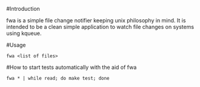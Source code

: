 #Introduction

fwa is a simple file change notifier keeping unix philosophy in mind.  It is intended to be a
clean simple application to watch file changes on systems using kqueue.

#Usage

```
fwa <list of files>
```

#How to start tests automatically with the aid of fwa

```
fwa * | while read; do make test; done
```

